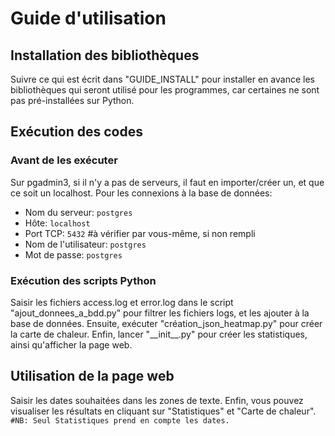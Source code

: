 # Guide d'utilisation

## Installation des bibliothèques

Suivre ce qui est écrit dans "GUIDE_INSTALL" pour installer en avance les bibliothèques qui seront utilisé pour les programmes, car certaines ne sont pas pré-installées sur Python.

## Exécution des codes

### Avant de les exécuter

Sur pgadmin3, si il n'y a pas de serveurs, il faut en importer/créer un, et que ce soit un localhost.
Pour les connexions à la base de données:
- Nom du serveur: ```postgres```
- Hôte: ```localhost```
- Port TCP: ```5432``` #à vérifier par vous-même, si non rempli
- Nom de l'utilisateur: ```postgres```
- Mot de passe: ```postgres```

### Exécution des scripts Python

Saisir les fichiers access.log et error.log dans le script "ajout_donnees_a_bdd.py" pour filtrer les fichiers logs, et les ajouter à la base de données.
Ensuite, exécuter "création_json_heatmap.py" pour créer la carte de chaleur.
Enfin, lancer "\_\_init__.py" pour créer les statistiques, ainsi qu'afficher la page web.

## Utilisation de la page web

Saisir les dates souhaitées dans les zones de texte.
Enfin, vous pouvez visualiser les résultats en cliquant sur "Statistiques" et "Carte de chaleur".
```#NB: Seul Statistiques prend en compte les dates.```

